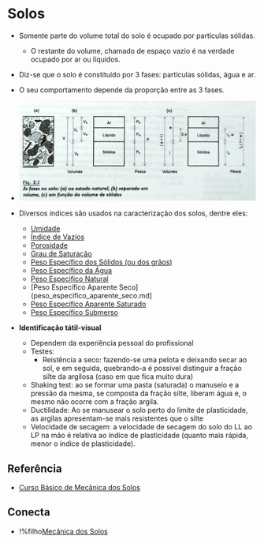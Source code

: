 # Solos

 - Somente parte do volume total do solo é ocupado por partículas sólidas.
     - O restante do volume, chamado de espaço vazio é na verdade ocupado por ar ou líquidos.
 - Diz-se que o solo é constituído por 3 fases: partículas sólidas, água e ar.
 - O seu comportamento depende da proporção entre as 3 fases.

 - ![Fases do Solo](img/fases_do_solo.png)

 - Diversos índices são usados na caracterização dos solos, dentre eles:
     - [Umidade](umidade.md)
     - [Índice de Vazios](indice_de_vazios.md)
     - [Porosidade](porosidade.md)
     - [Grau de Saturação](grau_de_saturacao.md)
     - [Peso Específico dos Sólidos (ou dos grãos)](peso_especifico_dos_solidos.md)
     - [Peso Específico da Água](peso_especifico_da_agua.md)
     - [Peso Especifico Natural](peso_especifico_natural.md)
     - [Peso Específico Aparente Seco](peso_especifico_aparente_seco.md]
     - [Peso Específico Aparente Saturado](peso_especifico_aparente_saturado.md)
     - [Peso Específico Submerso](peso_especifico_submerso.md)

 - **Identificação tátil-visual**
     - Dependem da experiência pessoal do profissional
     - Testes:
         - Reistência a seco: fazendo-se uma pelota e deixando secar ao sol, e em seguida, quebrando-a é possível distinguir a fração silte da argilosa (caso em que fica muito dura)
	 - Shaking test: ao se formar uma pasta (saturada) o manuseio e a pressão da mesma, se composta da fração silte, liberam água e, o mesmo não ocorre com a fração argila.
	 - Ductilidade: Ao se manusear o solo perto do limite de plasticidade, as argilas apresentam-se mais resistentes que o silte
	 - Velocidade de secagem: a velocidade de secagem do solo do LL ao LP na mão é relativa ao índice de plasticidade (quanto mais rápida, menor o índice de plasticidade).


## Referência

 - [Curso Básico de Mecânica dos Solos](curso_basico_de_mecanica_dos_solos.md)

## Conecta

 - !%filho[Mecânica dos Solos](mecanica_dos_solos.md)



